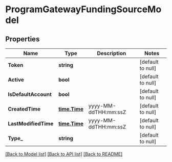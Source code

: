 # ProgramGatewayFundingSourceModel

## Properties
Name | Type | Description | Notes
------------ | ------------- | ------------- | -------------
**Token** | **string** |  | [default to null]
**Active** | **bool** |  | [default to null]
**IsDefaultAccount** | **bool** |  | [default to null]
**CreatedTime** | [**time.Time**](time.Time.md) | yyyy-MM-ddTHH:mm:ssZ | [default to null]
**LastModifiedTime** | [**time.Time**](time.Time.md) | yyyy-MM-ddTHH:mm:ssZ | [default to null]
**Type_** | **string** |  | [default to null]

[[Back to Model list]](../README.md#documentation-for-models) [[Back to API list]](../README.md#documentation-for-api-endpoints) [[Back to README]](../README.md)


